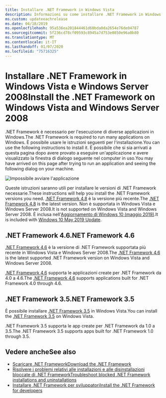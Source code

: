 ```yaml
---
title: Installare .NET Framework in Windows Vista
description: Informazioni su come installare .NET Framework in Windows Vista.
ms.custom: updateeachrelease
ms.date: 04/18/2019
ms.openlocfilehash: 95a536ea201844461d60bda0da2654e76de04787
ms.sourcegitcommit: 5f236cd78cf09593c8945a7d753e0850e96a0b80
ms.translationtype: MT
ms.contentlocale: it-IT
ms.lasthandoff: 01/07/2020
ms.locfileid: "75716325"
---
```

# <a name="install-the-net-framework-on-windows-vista-and-windows-server-2008"></a><span data-ttu-id="2fbb4-103">Installare .NET Framework in Windows Vista e Windows Server 2008</span><span class="sxs-lookup"><span data-stu-id="2fbb4-103">Install the .NET Framework on Windows Vista and Windows Server 2008</span></span>

<span data-ttu-id="2fbb4-104">.NET Framework è necessario per l'esecuzione di diverse applicazioni in Windows.</span><span class="sxs-lookup"><span data-stu-id="2fbb4-104">The .NET Framework is required to run many applications on Windows.</span></span> <span data-ttu-id="2fbb4-105">È possibile usare le istruzioni seguenti per l'installazione.</span><span class="sxs-lookup"><span data-stu-id="2fbb4-105">You can use the following instructions to install it.</span></span> <span data-ttu-id="2fbb4-106">È possibile che si sia arrivati a questa pagina dopo avere provato a eseguire un'applicazione e avere visualizzato la finestra di dialogo seguente nel computer in uso.</span><span class="sxs-lookup"><span data-stu-id="2fbb4-106">You may have arrived on this page after trying to run an application and seeing the following dialog on your machine.</span></span>

![Impossibile avviare l'applicazione](./media/this-application-could-not-be-started.png)

<span data-ttu-id="2fbb4-108">Queste istruzioni saranno utili per installare le versioni di .NET Framework necessarie.</span><span class="sxs-lookup"><span data-stu-id="2fbb4-108">These instructions will help you install the .NET Framework versions you need.</span></span> <span data-ttu-id="2fbb4-109">[.NET Framework 4.8](https://github.com/Microsoft/dotnet/tree/master/releases/net48) è la versione più recente.</span><span class="sxs-lookup"><span data-stu-id="2fbb4-109">The [.NET Framework 4.8](https://github.com/Microsoft/dotnet/tree/master/releases/net48) is the latest version.</span></span> <span data-ttu-id="2fbb4-110">Non è supportata in Windows Vista e Windows Server 2008.</span><span class="sxs-lookup"><span data-stu-id="2fbb4-110">It is not supported on Windows Vista and Windows Server 2008.</span></span> <span data-ttu-id="2fbb4-111">È inclusa nell'[Aggiornamento di Windows 10 (maggio 2019)](https://support.microsoft.com/help/4028685/windows-10-get-the-update).</span><span class="sxs-lookup"><span data-stu-id="2fbb4-111">It is included with [Windows 10 May 2019 Update](https://support.microsoft.com/help/4028685/windows-10-get-the-update).</span></span>

## <a name="net-framework-46"></a><span data-ttu-id="2fbb4-112">.NET Framework 4.6</span><span class="sxs-lookup"><span data-stu-id="2fbb4-112">.NET Framework 4.6</span></span>

<span data-ttu-id="2fbb4-113">[.NET Framework 4.6](https://www.microsoft.com/download/details.aspx?id=48130&e6b34bbe-475b-1abd-2c51-b5034bcdd6d2=True) è la versione di .NET Framework supportata più recente in Windows Vista e Windows Server 2008.</span><span class="sxs-lookup"><span data-stu-id="2fbb4-113">The [.NET Framework 4.6](https://www.microsoft.com/download/details.aspx?id=48130&e6b34bbe-475b-1abd-2c51-b5034bcdd6d2=True) is the latest supported .NET Framework version on Windows Vista and Windows Server 2008.</span></span>

<span data-ttu-id="2fbb4-114">[.NET Framework 4.6](https://www.microsoft.com/download/details.aspx?id=48130&e6b34bbe-475b-1abd-2c51-b5034bcdd6d2=True) supporta le applicazioni create per .NET Framework da 4.0 a 4.6.</span><span class="sxs-lookup"><span data-stu-id="2fbb4-114">The [.NET Framework 4.6](https://www.microsoft.com/download/details.aspx?id=48130&e6b34bbe-475b-1abd-2c51-b5034bcdd6d2=True) supports applications built for .NET Framework 4.0 through 4.6.</span></span>

## <a name="net-framework-35"></a><span data-ttu-id="2fbb4-115">.NET Framework 3.5</span><span class="sxs-lookup"><span data-stu-id="2fbb4-115">.NET Framework 3.5</span></span>

<span data-ttu-id="2fbb4-116">È possibile installare [.NET Framework 3.5](https://dotnet.microsoft.com/download/dotnet-framework/net35-sp1) in Windows Vista.</span><span class="sxs-lookup"><span data-stu-id="2fbb4-116">You can install the [.NET Framework 3.5](https://dotnet.microsoft.com/download/dotnet-framework/net35-sp1) on Windows Vista.</span></span>

<span data-ttu-id="2fbb4-117">.NET Framework 3.5 supporta le app create per .NET Framework da 1.0 a 3.5.</span><span class="sxs-lookup"><span data-stu-id="2fbb4-117">The .NET Framework 3.5 supports apps built for .NET Framework 1.0 through 3.5.</span></span>

## <a name="see-also"></a><span data-ttu-id="2fbb4-118">Vedere anche</span><span class="sxs-lookup"><span data-stu-id="2fbb4-118">See also</span></span>

- [<span data-ttu-id="2fbb4-119">Scaricare .NET Framework</span><span class="sxs-lookup"><span data-stu-id="2fbb4-119">Download the .NET Framework</span></span>](https://dotnet.microsoft.com/download)
- [<span data-ttu-id="2fbb4-120">Risolvere i problemi relativi alle installazioni e alle disinstallazioni bloccate di .NET Framework</span><span class="sxs-lookup"><span data-stu-id="2fbb4-120">Troubleshoot blocked .NET Framework installations and uninstallations</span></span>](troubleshoot-blocked-installations-and-uninstallations.md)
- [<span data-ttu-id="2fbb4-121">Installare .NET Framework per sviluppatori</span><span class="sxs-lookup"><span data-stu-id="2fbb4-121">Install the .NET Framework for developers</span></span>](guide-for-developers.md)
